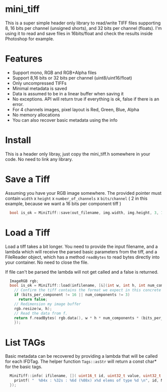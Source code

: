 # mini_tiff

This is a super simple header only library to read/write TIFF files supporting 8, 16 bits per channel (unsigned shorts), and 32 bits per channel (floats).
I'm using it to read and save files in 16bits/float and check the results inside Photoshop for example.

# Features

- Support mono, RGB and RGB+Alpha files
- Support 8,16 bits or 32 bits per channel (uint8/uint16/float)
- Only uncompressed TIFFs
- Minimal metadata is saved
- Data is assumed to be in a linear buffer when saving it
- No exceptions. API will return true if everything is ok, false if there is an error.
- For 4 channels images, pixel layout is Red, Green, Blue, Alpha
- No memory allocations
- You can also recover basic metadata using the info

# Install

This is a header only libray, just copy the mini_tiff.h somewhere in your code. No need to link any library.

# Save a Tiff

Assuming you have your RGB image somewhere. The provided pointer must contain ```width``` x ```height``` x ```number_of_channels``` x ```bits/channel``` ( 2 in this example, because we want a 16 bits per component tiff )

```c++
  bool is_ok = MiniTiff::save(out_filename, img.width, img.height, 3, 16, img.data());
```

# Load a Tiff

Load a tiff takes a bit longer. You need to provide the input filename, and a lambda which will receive the parsed basic parameters from the tiff, and a FileReader object, which has a method ```readBytes```  to read bytes directly into your container. No need to close the file.

If file can't be parsed the lambda will not get called and a false is returned.

```c++
  ImageRGB rgb;
  bool is_ok = MiniTiff::load(infilename, [&](int w, int h, int num_components, int bits_per_component, MiniTiff::FileReader& f) -> bool {
    // Confirm the tiff contains the format we expect in this concrete example
    if (bits_per_component != 16 || num_components != 3)
      return false;
    // Redimension my image buffer
    rgb.resize(w, h);
    // Read the data from f.
    return f.readBytes( rgb.data(), w * h * num_components * (bits_per_component / 8));
    });
```

# List TAGs

Basic metadata can be recovered by providing a lambda that will be called for each IFDTag. The helper function ```Tags::asStr``` will return a const char* for the basic tags.

```c++
  MiniTiff::info( ifilename, []( uint16_t id, uint32_t value, uint32_t value_type, uint32_t num_elems  ) {
    printf( "  %04x : %32s : %6d (%08x) x%d elems of type %d \n", id, MiniTiff::Tags::asStr( id ), value, value, num_elems, value_type);
  });
```
